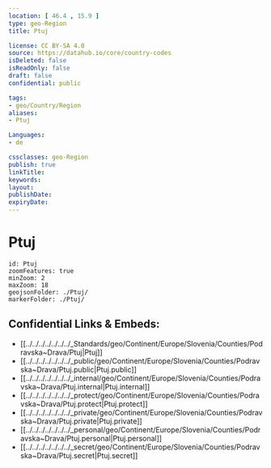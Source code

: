```yaml
---
location: [ 46.4 , 15.9 ] 
type: geo-Region
title: Ptuj

license: CC BY-SA 4.0
source: https://datahub.io/core/country-codes
isDeleted: false
isReadOnly: false
draft: false
confidential: public

tags:
- geo/Country/Region
aliases:
- Ptuj

Languages:
- de

cssclasses: geo-Region
publish: true
linkTitle: 
keywords: 
layout: 
publishDate: 
expiryDate: 
---
```


# Ptuj

```leaflet
id: Ptuj
zoomFeatures: true 
minZoom: 2 
maxZoom: 18
geojsonFolder: ./Ptuj/
markerFolder: ./Ptuj/
```


## Confidential Links & Embeds: 
- [[../../../../../../../_Standards/geo/Continent/Europe/Slovenia/Counties/Podravska~Drava/Ptuj|Ptuj]] 
- [[../../../../../../../_public/geo/Continent/Europe/Slovenia/Counties/Podravska~Drava/Ptuj.public|Ptuj.public]] 
- [[../../../../../../../_internal/geo/Continent/Europe/Slovenia/Counties/Podravska~Drava/Ptuj.internal|Ptuj.internal]] 
- [[../../../../../../../_protect/geo/Continent/Europe/Slovenia/Counties/Podravska~Drava/Ptuj.protect|Ptuj.protect]] 
- [[../../../../../../../_private/geo/Continent/Europe/Slovenia/Counties/Podravska~Drava/Ptuj.private|Ptuj.private]] 
- [[../../../../../../../_personal/geo/Continent/Europe/Slovenia/Counties/Podravska~Drava/Ptuj.personal|Ptuj.personal]] 
- [[../../../../../../../_secret/geo/Continent/Europe/Slovenia/Counties/Podravska~Drava/Ptuj.secret|Ptuj.secret]] 

